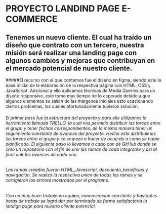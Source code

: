 # PROYECTO LANDIND PAGE E-COMMERCE
## Tenemos un nuevo cliente. El cual ha traído un diseño que contrato con un tercero, nuestra misión será realizar una landing page con algunos cambios y mejoras que contribuyan en el mercado potencial de nuestro cliente.
#####El recurso con el que contamos fue el diseño en figma, siendo este la base inicial de la elaboración de la respectiva página con HTML, CSS y JavaScript. Adicional a ello aplicamos técnicas de Media Queries para un diseño responsive, este tomo mas tiempo de lo esperado debido a que algunos elementos se salían de las márgenes iniciales esto ocasionando ciertos problemas, los cuales afortunadamente tuvieron solución.
###### El primer paso fue la estructura del proyecto y para ello utilizamos la herramienta llamada TRELLO, la cual nos permitio distribuir las tareas entre el grupo y tener fechas correspondientes, de la misma manera tener un seguimiento constante de avances del proyecto. Hecho esto distribuimos las tareas entre el grupo y se empezó a hacer de acuerdo a como se había planificado.  El siguiente paso lo llevamos a cabo con de GitHub donde se creó un repositorio con el fin de unir las ramas de cada integrante y así al final unir los avances de cada uno.
###### Las ramas creadas fueron HTML_Javascript, descuento_beneficios y navegación. Se realizó la respectiva union de todas las ramas y se corrigieron los errores mostrados por el programa.
###### Con un muy buen trabajo en equipo, comunicación constante y bastantes horas de trabajo se logró dar por terminada de forma satisfactoria la landign page para nuestro cliente potencial.
